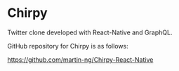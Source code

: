 # Chirpy

Twitter clone developed with React-Native and GraphQL.

GitHub repository for Chirpy is as follows:

https://github.com/martin-ng/Chirpy-React-Native

